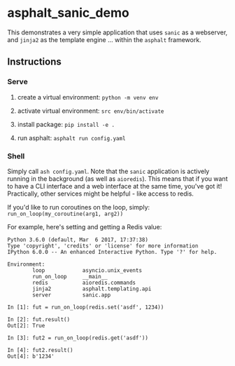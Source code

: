 # asphalt_sanic_demo
This demonstrates a very simple application that uses `sanic` as a webserver,
and `jinja2` as the template engine ... within the `asphalt` framework.

## Instructions

### Serve
1. create a virtual environment:
    `python -m venv env`

2. activate virtual environment:
   `src env/bin/activate`

3. install package:
   `pip install -e .`

4. run asphalt:
   `asphalt run config.yaml`

### Shell
Simply call `ash config.yaml`. Note that the `sanic` application is actively
running in the background (as well as `aioredis`). This means that if you
want to have a CLI interface and a web interface at the same time, you've got
it! Practically, other services might be helpful - like access to redis.

If you'd like to run coroutines on the loop, simply:
    `run_on_loop(my_coroutine(arg1, arg2))`

For example, here's setting and getting a Redis value:
```
Python 3.6.0 (default, Mar  6 2017, 17:37:38)
Type 'copyright', 'credits' or 'license' for more information
IPython 6.0.0 -- An enhanced Interactive Python. Type '?' for help.

Environment:
        loop            asyncio.unix_events
        run_on_loop     __main__
        redis           aioredis.commands
        jinja2          asphalt.templating.api
        server          sanic.app

In [1]: fut = run_on_loop(redis.set('asdf', 1234))

In [2]: fut.result()
Out[2]: True

In [3]: fut2 = run_on_loop(redis.get('asdf'))

In [4]: fut2.result()
Out[4]: b'1234'
```
